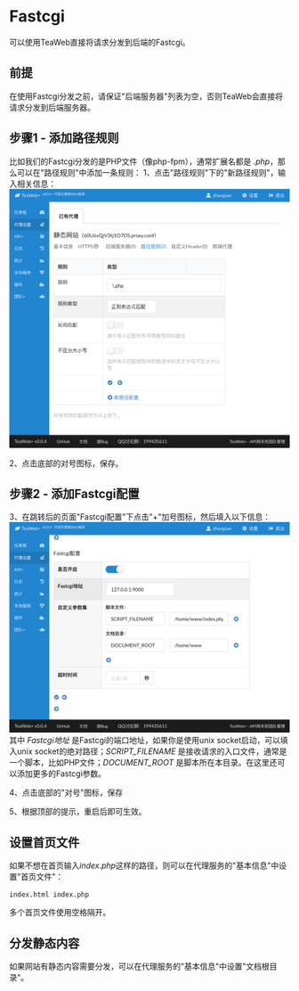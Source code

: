 # Fastcgi
可以使用TeaWeb直接将请求分发到后端的Fastcgi。

## 前提
在使用Fastcgi分发之前，请保证"后端服务器"列表为空，否则TeaWeb会直接将请求分发到后端服务器。

## 步骤1 - 添加路径规则
比如我们的Fastcgi分发的是PHP文件（像php-fpm），通常扩展名都是 *.php*，那么可以在"路径规则"中添加一条规则：
1、点击"路径规则"下的"新路径规则"，输入相关信息：
![fastcgi1.png](fastcgi1.png)

2、点击底部的对号图标，保存。

## 步骤2 - 添加Fastcgi配置
3、在跳转后的页面"Fastcgi配置"下点击"+"加号图标，然后填入以下信息：
![fastcgi2.png](fastcgi2.png)
其中 *Fastcgi地址* 是Fastcgi的端口地址，如果你是使用unix socket启动，可以填入unix socket的绝对路径；*SCRIPT_FILENAME* 是接收请求的入口文件，通常是一个脚本，比如PHP文件；*DOCUMENT_ROOT* 是脚本所在本目录。在这里还可以添加更多的Fastcgi参数。

4、点击底部的"对号"图标，保存

5、根据顶部的提示，重启后即可生效。

## 设置首页文件
如果不想在首页输入*index.php*这样的路径，则可以在代理服务的"基本信息"中设置"首页文件"：
~~~
index.html index.php
~~~
多个首页文件使用空格隔开。

## 分发静态内容
如果网站有静态内容需要分发，可以在代理服务的"基本信息"中设置"文档根目录"。